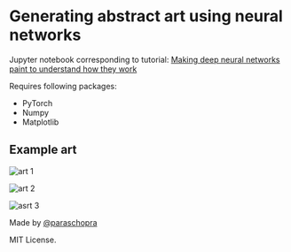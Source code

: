 # Generating abstract art using neural networks 

Jupyter notebook corresponding to tutorial: [Making deep neural networks paint to understand how they work](https://towardsdatascience.com/making-deep-neural-networks-paint-to-understand-how-they-work-4be0901582ee)

Requires following packages:
- PyTorch
- Numpy
- Matplotlib

## Example art

![art 1](https://cdn-images-1.medium.com/max/800/1*lwNsGQZpGf-m6vUmku68CQ.png)

![art 2](https://cdn-images-1.medium.com/max/800/1*HWvXPk8GU35sxJGcimdk5w.png)

![asrt 3](https://cdn-images-1.medium.com/max/800/1*f8j5FgSTjpImJqVt5JdNQA.png)

Made by [@paraschopra](https://twitter.com/paraschopra)

MIT License.
